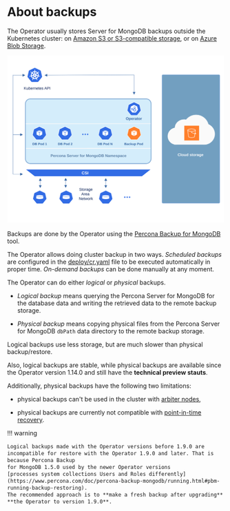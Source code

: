 # About backups

The Operator usually stores Server for MongoDB backups outside the Kubernetes
cluster: on [Amazon S3 or S3-compatible storage](https://en.wikipedia.org/wiki/Amazon_S3#S3_API_and_competing_services),
or on [Azure Blob Storage](https://azure.microsoft.com/en-us/services/storage/blobs/).

![image](assets/images/backup-s3.svg)

Backups are done by the Operator using the [Percona Backup for MongoDB](https://github.com/percona/percona-backup-mongodb) tool.

The Operator allows doing cluster backup in two ways. *Scheduled backups* are
configured in the [deploy/cr.yaml](https://github.com/percona/percona-server-mongodb-operator/blob/main/deploy/cr.yaml)
file to be executed automatically in proper time. *On-demand backups* can be
done manually at any moment. 

 <a name="physical"></a> The Operator can do either *logical* or *physical* backups.

* *Logical backup* means querying the Percona Server for MongoDB for the database data and writing the retrieved data to the remote backup storage.

* *Physical backup* means copying physical files from the Percona Server for MongoDB `dbPath` data directory to the remote backup storage.

Logical backups use less storage, but are much slower than physical backup/restore.

Also, logical backups are stable, while physical backups are available since the
Operator version 1.14.0 and still have the **technical preview stauts**.

Additionally, physical backups have the following two limitations:

* physical backups can't be used in the cluster with [arbiter nodes](arbiter.md),

* physical backups are currently not compatible with [point-in-time recovery](backups-pitr.md).

!!! warning

    Logical backups made with the Operator versions before 1.9.0 are
    incompatible for restore with the Operator 1.9.0 and later. That is because Percona Backup
    for MongoDB 1.5.0 used by the newer Operator versions
    [processes system collections Users and Roles differently](https://www.percona.com/doc/percona-backup-mongodb/running.html#pbm-running-backup-restoring).
    The recommended approach is to **make a fresh backup after upgrading**
    **the Operator to version 1.9.0**.
